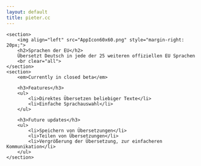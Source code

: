 ```yaml
---
layout: default
title: pieter.cc
---
```


<div id="content">

	<section>
		<img align="left" src="AppIcon60x60.png" style="margin-right: 20px;">
		<h2>Sprachen der EU</h2>
		Übersetzt Deutsch in jede der 25 weiteren offiziellen EU Sprachen
		<br clear="all">
	</section>
	<section>
		<em>Currently in closed beta</em>

		<h3>Features</h3>
		<ul>
			<li>Direktes Übersetzen beliebiger Texte</li>
			<li>Einfache Sprachauswahl</li>
		</ul>

		<h3>Future updates</h3>
		<ul>
			<li>Speichern von Übersetzungen</li>
			<li>Teilen von Übersetzungen</li>
			<li>Vergrößerung der Übersetzung, zur einfacheren Kommunikation</li>
		</ul>
	</section>
</div>